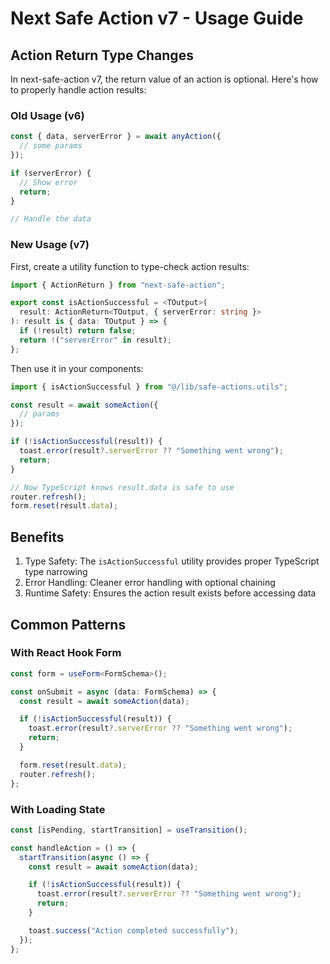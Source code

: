 # Next Safe Action v7 - Usage Guide

## Action Return Type Changes

In next-safe-action v7, the return value of an action is optional. Here's how to properly handle action results:

### Old Usage (v6)

```ts
const { data, serverError } = await anyAction({
  // some params
});

if (serverError) {
  // Show error
  return;
}

// Handle the data
```

### New Usage (v7)

First, create a utility function to type-check action results:

```ts:lib/actions/actions.utils.ts
import { ActionReturn } from "next-safe-action";

export const isActionSuccessful = <TOutput>(
  result: ActionReturn<TOutput, { serverError: string }>
): result is { data: TOutput } => {
  if (!result) return false;
  return !("serverError" in result);
};
```

Then use it in your components:

```ts
import { isActionSuccessful } from "@/lib/safe-actions.utils";

const result = await someAction({
  // params
});

if (!isActionSuccessful(result)) {
  toast.error(result?.serverError ?? "Something went wrong");
  return;
}

// Now TypeScript knows result.data is safe to use
router.refresh();
form.reset(result.data);
```

## Benefits

1. Type Safety: The `isActionSuccessful` utility provides proper TypeScript type narrowing
2. Error Handling: Cleaner error handling with optional chaining
3. Runtime Safety: Ensures the action result exists before accessing data

## Common Patterns

### With React Hook Form

```ts
const form = useForm<FormSchema>();

const onSubmit = async (data: FormSchema) => {
  const result = await someAction(data);

  if (!isActionSuccessful(result)) {
    toast.error(result?.serverError ?? "Something went wrong");
    return;
  }

  form.reset(result.data);
  router.refresh();
};
```

### With Loading State

```ts
const [isPending, startTransition] = useTransition();

const handleAction = () => {
  startTransition(async () => {
    const result = await someAction(data);

    if (!isActionSuccessful(result)) {
      toast.error(result?.serverError ?? "Something went wrong");
      return;
    }

    toast.success("Action completed successfully");
  });
};
```
